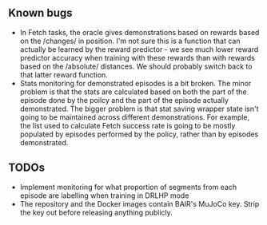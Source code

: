 ## Known bugs

* In Fetch tasks, the oracle gives demonstrations based on rewards based on the /changes/ in position. I'm not sure this is a function that can actually be learned by the reward predictor - we see much lower reward predictor accuracy when training with these rewards than with rewards based on the /absolute/ distances. We should probably switch back to that latter reward function.
* Stats monitoring for demonstrated episodes is a bit broken.
  The minor problem is that the stats are calculated based on both the part of the episode
  done by the poilcy and the part of the episode actually demonstrated. The bigger problem is that
  stat saving wrapper state isn't going to be maintained across different demonstrations. For example,
  the list used to calculate Fetch success rate is going to be mostly populated by episodes
  performed by the policy, rather than by episodes demonstrated.

## TODOs

* Implement monitoring for what proportion of segments from each episode are labelling when training in DRLHP mode
* The repository and the Docker images contain BAIR's MuJoCo key. Strip the key out before releasing anything publicly.
